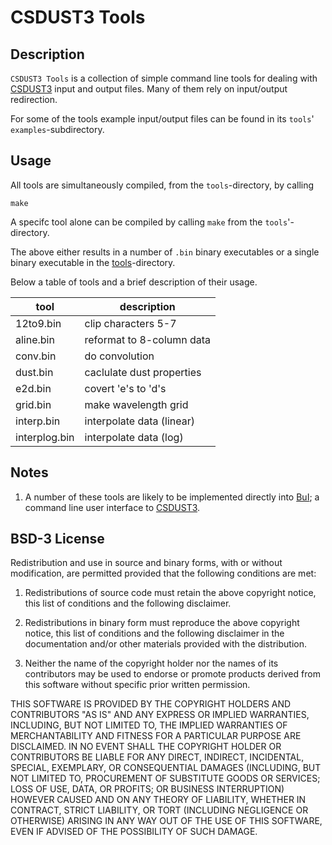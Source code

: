 # CSDUST3 Tools

## Description

`CSDUST3 Tools` is a collection of simple command line tools for dealing with [CSDUST3](https://mendeley.figshare.com/articles/dataset/CSDUST3_A_radiation_transport_code_for_a_dusty_medium_with_1-d_planar_spherical_or_cylindrical_geometry/11330666/1) input and output files. Many of them rely on input/output redirection.

For some of the tools example input/output files can be found in its `tools`' `examples`-subdirectory.

## Usage

All tools are simultaneously compiled, from the `tools`-directory, by calling

```shell
make
```

A specifc tool alone can be compiled by calling `make` from the `tools`'-directory.

The above either results in a number of `.bin` binary executables or a single binary executable in the [tools](tools/)-directory.

Below a table of tools and a brief description of their usage.

|tool|description|
|----|-----------|
|12to9.bin|clip characters 5-7|
|aline.bin|reformat to 8-column data|
|conv.bin|do convolution|
|dust.bin|caclulate dust properties|
|e2d.bin|covert 'e's to 'd's|
|grid.bin|make wavelength grid|
|interp.bin|interpolate data (linear)|
|interplog.bin|interpolate data (log)|

## Notes

1. A number of these tools are likely to be implemented directly into [BuI](../README.md); a command line user interface to [CSDUST3](https://mendeley.figshare.com/articles/dataset/CSDUST3_A_radiation_transport_code_for_a_dusty_medium_with_1-d_planar_spherical_or_cylindrical_geometry/11330666/1).

## BSD-3 License

Redistribution and use in source and binary forms, with or without modification, are permitted provided that the following conditions are met:

1. Redistributions of source code must retain the above copyright notice, this list of conditions and the following disclaimer.

2. Redistributions in binary form must reproduce the above copyright notice, this list of conditions and the following disclaimer in the documentation and/or other materials provided with the distribution.

3. Neither the name of the copyright holder nor the names of its contributors may be used to endorse or promote products derived from this software without specific prior written permission.

THIS SOFTWARE IS PROVIDED BY THE COPYRIGHT HOLDERS AND CONTRIBUTORS "AS IS" AND ANY EXPRESS OR IMPLIED WARRANTIES, INCLUDING, BUT NOT LIMITED TO, THE IMPLIED WARRANTIES OF MERCHANTABILITY AND FITNESS FOR A PARTICULAR PURPOSE ARE DISCLAIMED. IN NO EVENT SHALL THE COPYRIGHT HOLDER OR CONTRIBUTORS BE LIABLE FOR ANY DIRECT, INDIRECT, INCIDENTAL, SPECIAL, EXEMPLARY, OR CONSEQUENTIAL DAMAGES (INCLUDING, BUT NOT LIMITED TO, PROCUREMENT OF SUBSTITUTE GOODS OR SERVICES; LOSS OF USE, DATA, OR PROFITS; OR BUSINESS INTERRUPTION) HOWEVER CAUSED AND ON ANY THEORY OF LIABILITY, WHETHER IN CONTRACT, STRICT LIABILITY, OR TORT (INCLUDING NEGLIGENCE OR OTHERWISE) ARISING IN ANY WAY OUT OF THE USE OF THIS SOFTWARE, EVEN IF ADVISED OF THE POSSIBILITY OF SUCH DAMAGE.
